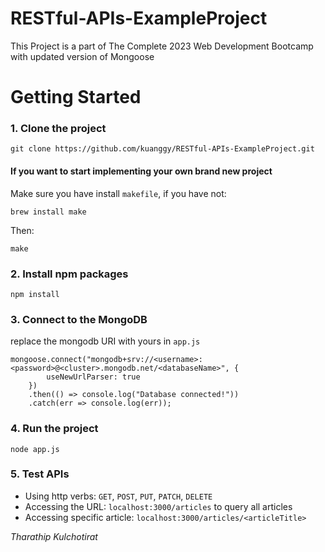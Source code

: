 # RESTful-APIs-ExampleProject
This Project is a part of The Complete 2023 Web Development Bootcamp with updated version of Mongoose

# Getting Started
### 1. Clone the project
```
git clone https://github.com/kuanggy/RESTful-APIs-ExampleProject.git
```

#### If you want to start implementing your own brand new project
Make sure you have install `makefile`, if you have not:
```
brew install make
```
Then:
```
make
```

### 2. Install npm packages
```
npm install
```

### 3. Connect to the MongoDB
replace the mongodb URI with yours in ```app.js```
```
mongoose.connect("mongodb+srv://<username>:<password>@<cluster>.mongodb.net/<databaseName>", {
        useNewUrlParser: true
    })
    .then(() => console.log("Database connected!"))
    .catch(err => console.log(err));
```

### 4. Run the project
```
node app.js
```

### 5. Test APIs
- Using http verbs: ```GET```, ```POST```, ```PUT```, ```PATCH```, ```DELETE```
- Accessing the URL: ```localhost:3000/articles``` to query all articles
- Accessing specific article: ```localhost:3000/articles/<articleTitle>```


<em>Tharathip Kulchotirat</em>
